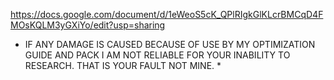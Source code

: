 https://docs.google.com/document/d/1eWeoS5cK_QPlRIgkGlKLcrBMCqD4FMOsKQLM3yGXiYo/edit?usp=sharing

* IF ANY DAMAGE IS CAUSED BECAUSE OF USE BY MY OPTIMIZATION GUIDE AND PACK I AM NOT RELIABLE FOR YOUR INABILITY TO RESEARCH. THAT IS YOUR FAULT NOT MINE. *

